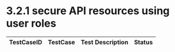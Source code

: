# 3.2.1 secure API resources using user roles


| TestCaseID| TestCase| Test Description| Status|
| ----------| --------| ----------| ------|
